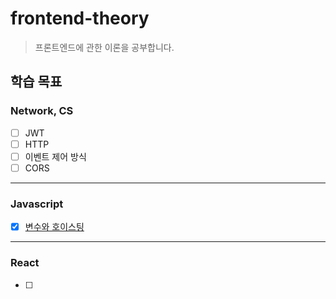 # frontend-theory
> 프론트엔드에 관한 이론을 공부합니다.
## 학습 목표
### Network, CS
- [ ]  JWT
- [ ]  HTTP
- [ ]  이벤트 제어 방식
- [ ]  CORS

---

### Javascript
- [x]  [변수와 호이스팅](https://github.com/rowooncoding/frontend-theory/blob/main/javascript/hoisting.md)

---

### React
- [ ]
